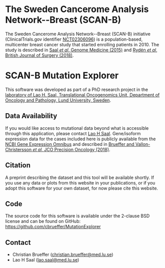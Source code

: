 # The Sweden Cancerome Analysis Network--Breast (SCAN-B)

The Sweden Cancerome Analysis Network--Breast (SCAN-B) initiative (ClinicalTrials.gov identifier [NCT02306096](https://clinicaltrials.gov/ct2/show/NCT02306096)) is a population-based, multicenter breast cancer study that started enrolling patients in 2010.
The study is described in [Saal *et al*, Genome Medicine (2015)](https://doi.org/10.1186/s13073-015-0131-9) and [Rydén *et al*, British Journal of Surgery (2018)](https://doi.org/10.1002/bjs.10741).

# SCAN-B Mutation Explorer

This software was developed as part of a PhD research project in the [laboratory of Lao H. Saal, Translational Oncogenomics Unit, Department of Oncology and Pathology, Lund University, Sweden](https://www.med.lu.se/saalgroup).

## Data Availability

If you would like access to mutational data beyond what is accessible through this application, please contact [Lao H Saal](https://portal.research.lu.se/portal/en/persons/lao-saal%2828d485a2-dc70-44d3-b799-1c2a3e50a422%29.html). Gene/isoform expression data for the cases included here is publicly available from the [NCBI Gene Expression Omnibus](https://www.ncbi.nlm.nih.gov/geo/query/acc.cgi?acc=GSE96058) and described in [Brueffer and Vallon-Christersson *et al*, JCO Precision Oncology (2018)](http://ascopubs.org/doi/10.1200/PO.17.00135).

## Citation

A preprint describing the dataset and this tool will be available shortly. If you use any data or plots from this website in your publications, or if you adopt this software for your own dataset, for now please cite this website.

## Code

The source code for this software is available under the 2-clause BSD license and can be found on GitHub: https://github.com/cbrueffer/MutationExplorer

## Contact

- Christian Brueffer (christian.brueffer@med.lu.se)
- Lao H Saal (lao.saal@med.lu.se)
